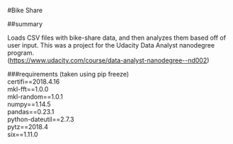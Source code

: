 #Bike Share

##summary

Loads CSV files with bike-share data, and then analyzes them based off of user input.
This was a project for the Udacity Data Analyst nanodegree program.\
(https://www.udacity.com/course/data-analyst-nanodegree--nd002)

###requirements
(taken using pip freeze)\
certifi==2018.4.16\
mkl-fft==1.0.0\
mkl-random==1.0.1\
numpy==1.14.5\
pandas==0.23.1\
python-dateutil==2.7.3\
pytz==2018.4\
six==1.11.0